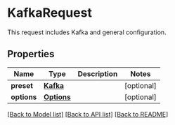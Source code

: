# KafkaRequest

This request includes Kafka and general configuration. 
## Properties
Name | Type | Description | Notes
------------ | ------------- | ------------- | -------------
**preset** | [**Kafka**](Kafka.md) |  | [optional] 
**options** | [**Options**](Options.md) |  | [optional] 

[[Back to Model list]](../README.md#documentation-for-models) [[Back to API list]](../README.md#documentation-for-api-endpoints) [[Back to README]](../README.md)


